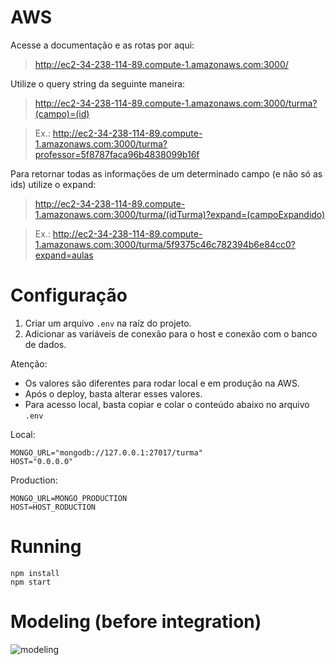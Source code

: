 # AWS 
Acesse a documentação e as rotas por aqui:
> http://ec2-34-238-114-89.compute-1.amazonaws.com:3000/

Utilize o query string da seguinte maneira: 
> http://ec2-34-238-114-89.compute-1.amazonaws.com:3000/turma?(campo)=(id)


> Ex.: http://ec2-34-238-114-89.compute-1.amazonaws.com:3000/turma?professor=5f8787faca96b4838099b16f
  
Para retornar todas as informações de um determinado campo (e não só as ids) utilize o expand:
> http://ec2-34-238-114-89.compute-1.amazonaws.com:3000/turma/(idTurma)?expand=(campoExpandido)


> Ex.: http://ec2-34-238-114-89.compute-1.amazonaws.com:3000/turma/5f9375c46c782394b6e84cc0?expand=aulas

# Configuração
1. Criar um arquivo `.env` na raíz do projeto.
2. Adicionar as variáveis de conexão para o host e conexão com o banco de dados.

Atenção:  
  - Os valores são diferentes para rodar local e em produção na AWS.  
  - Após o deploy, basta alterar esses valores.
  - Para acesso local, basta copiar e colar o conteúdo abaixo no arquivo `.env`  
  

Local: 
```
MONGO_URL="mongodb://127.0.0.1:27017/turma"
HOST="0.0.0.0" 

```

Production: 
```
MONGO_URL=MONGO_PRODUCTION
HOST=HOST_RODUCTION

```


# Running

```
npm install
npm start
```
# Modeling (before integration)
![modeling](https://cdn.discordapp.com/attachments/574143511683923969/767837795510779914/unknown.png)


